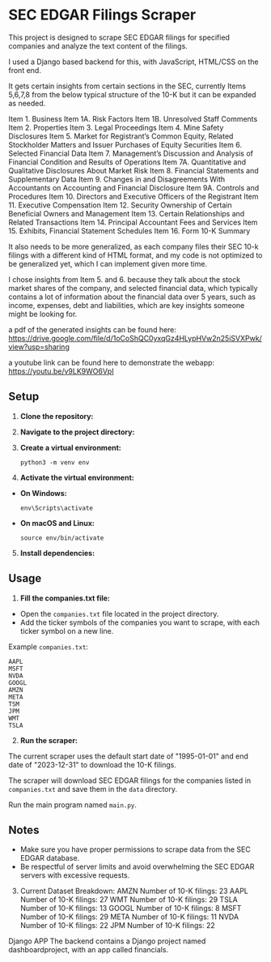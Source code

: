 # SEC EDGAR Filings Scraper

This project is designed to scrape SEC EDGAR filings for specified companies and analyze the text content of the filings.

I used a Django based backend for this, with JavaScript, HTML/CSS on the front end. 

It gets certain insights from certain sections in the SEC, currently Items 5,6,7,8 from the below typical structure of the 10-K but it can be expanded as needed.

Item 1. Business
Item 1A. Risk Factors
Item 1B. Unresolved Staff Comments
Item 2. Properties
Item 3. Legal Proceedings
Item 4. Mine Safety Disclosures
Item 5. Market for Registrant’s Common Equity, Related Stockholder Matters and Issuer Purchases of Equity Securities
Item 6. Selected Financial Data
Item 7. Management’s Discussion and Analysis of Financial Condition and Results of Operations
Item 7A. Quantitative and Qualitative Disclosures About Market Risk
Item 8. Financial Statements and Supplementary Data
Item 9. Changes in and Disagreements With Accountants on Accounting and Financial Disclosure
Item 9A. Controls and Procedures
Item 10. Directors and Executive Officers of the Registrant
Item 11. Executive Compensation
Item 12. Security Ownership of Certain Beneficial Owners and Management
Item 13. Certain Relationships and Related Transactions
Item 14. Principal Accountant Fees and Services
Item 15. Exhibits, Financial Statement Schedules
Item 16. Form 10-K Summary

It also needs to be more generalized, as each company files their SEC 10-k filings with a different kind of HTML format, and my code is not optimized to be generalized yet, which I can implement given more time. 

I chose insights from Item 5. and 6. because they talk about the stock market shares of the company, and selected financial data, which typically contains a lot of information about the financial data over 5 years, such as income, expenses, debt and liabilities, which are key insights someone might be looking for. 

a pdf of the generated insights can be found here: https://drive.google.com/file/d/1oCoShQC0yxqGz4HLypHVw2n25iSVXPwk/view?usp=sharing

a youtube link can be found here to demonstrate the webapp: https://youtu.be/v9LK9WO6VpI

## Setup

1. **Clone the repository:**

2. **Navigate to the project directory:**

3. **Create a virtual environment:**

    ```
    python3 -m venv env  
    ```

4. **Activate the virtual environment:**
- **On Windows:**
  ```
  env\Scripts\activate
  ```
- **On macOS and Linux:**
  ```
  source env/bin/activate
  ```

5. **Install dependencies:**

## Usage

1. **Fill the companies.txt file:**
- Open the `companies.txt` file located in the project directory.
- Add the ticker symbols of the companies you want to scrape, with each ticker symbol on a new line.

Example `companies.txt`:
```
AAPL
MSFT
NVDA
GOOGL
AMZN
META
TSM
JPM
WMT
TSLA
```



2. **Run the scraper:**

The current scraper uses the default start date of "1995-01-01" and end date of "2023-12-31" to download the 10-K filings.

The scraper will download SEC EDGAR filings for the companies listed in `companies.txt` and save them in the `data` directory.

Run the main program named `main.py`.

## Notes
- Make sure you have proper permissions to scrape data from the SEC EDGAR database.
- Be respectful of server limits and avoid overwhelming the SEC EDGAR servers with excessive requests.

3. Current Dataset Breakdown:
  AMZN Number of 10-K filings:  23
  AAPL Number of 10-K filings:  27
  WMT Number of 10-K filings:  29
  TSLA Number of 10-K filings:  13
  GOOGL Number of 10-K filings:  8
  MSFT Number of 10-K filings:  29
  META Number of 10-K filings:  11
  NVDA Number of 10-K filings:  22
  JPM Number of 10-K filings:  22


Django APP
The backend contains a Django project named dashboardproject, with an app called financials.